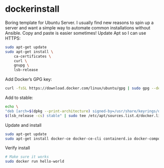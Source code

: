 # dockerinstall
Boring template for Ubuntu Server. I usually find new reasons to spin up a server and want a simple way to automate common installations without Ansible. Copy and paste is easier sometimes!
Update Apt so I can use HTTPS:

```bash
sudo apt-get update
sudo apt-get install \
    ca-certificates \
    curl \
    gnupg \
    lsb-release
```
Add Docker’s GPG key:

```bash
curl -fsSL https://download.docker.com/linux/ubuntu/gpg | sudo gpg --dearmor -o /usr/share/keyrings/docker-archive-keyring.gpg
```
Add to stable:

```bash
echo \
"deb [arch=$(dpkg --print-architecture) signed-by=/usr/share/keyrings/docker-archive-keyring.gpg] https://download.docker.com/linux/ubuntu \
$(lsb_release -cs) stable" | sudo tee /etc/apt/sources.list.d/docker.list > /dev/null
```
Update and install

```bash
sudo apt-get update
sudo apt-get install docker-ce docker-ce-cli containerd.io docker-compose
```
Verify install

```bash
# Make sure it works
sudo docker run hello-world
```
